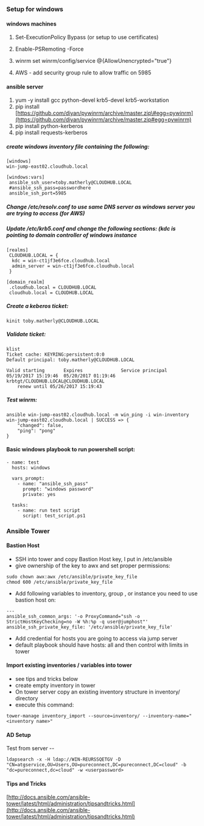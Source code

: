 ### Setup for windows

#### windows machines

1. Set-ExecutionPolicy Bypass \(or setup to use certificates\)

2. Enable-PSRemoting -Force

3. winrm set winrm/config/service @{AllowUnencrypted="true"}

4. AWS - add security group rule to allow traffic on 5985

#### ansible server

1. yum -y install gcc python-devel krb5-devel krb5-workstation
2. pip install [https://github.com/diyan/pywinrm/archive/master.zip\#egg=pywinrm](https://github.com/diyan/pywinrm/archive/master.zip#egg=pywinrm)
3. pip install python-kerberos
4. pip install requests-kerberos

##### create windows inventory file containing the following:

```
[windows]
win-jump-east02.cloudhub.local

[windows:vars]
 ansible_ssh_user=toby.matherly@CLOUDHUB.LOCAL
 #ansible_ssh_pass=passwordhere
 ansible_ssh_port=5985
```

##### Change /etc/resolv.conf to use same DNS server as windows server you are trying to access \(for AWS\)

##### Update /etc/krb5.conf and change the following sections: \(kdc is pointing to domain controller of windows instance

```
[realms]
 CLOUDHUB.LOCAL = {
  kdc = win-ct1jf3e6fce.cloudhub.local
  admin_server = win-ct1jf3e6fce.cloudhub.local
 }

[domain_realm]
 .cloudhub.local = CLOUDHUB.LOCAL
 cloudhub.local = CLOUDHUB.LOCAL
```

##### Create a keberos ticket:

```
kinit toby.matherly@CLOUDHUB.LOCAL
```

##### Validate ticket:

```
klist
Ticket cache: KEYRING:persistent:0:0
Default principal: toby.matherly@CLOUDHUB.LOCAL

Valid starting       Expires              Service principal
05/19/2017 15:19:46  05/20/2017 01:19:46  krbtgt/CLOUDHUB.LOCAL@CLOUDHUB.LOCAL
    renew until 05/26/2017 15:19:43
```

##### Test winrm:

```
ansible win-jump-east02.cloudhub.local -m win_ping -i win-inventory
win-jump-east02.cloudhub.local | SUCCESS => {
    "changed": false,
    "ping": "pong"
}
```

#### Basic windows playbook to run powershell script:

```
- name: test
  hosts: windows

  vars_prompt:
    - name: "ansible_ssh_pass"
      prompt: "windows password"
      private: yes

  tasks:
    - name: run test script
      script: test_script.ps1
```

### Ansible Tower

#### Bastion Host

* SSH into tower and copy Bastion Host key, I put in /etc/ansible 
* give ownership of the key to awx and set proper permissions:

```
sudo chown awx:awx /etc/ansible/private_key_file
chmod 600 /etc/ansible/private_key_file
```

* Add following variables to inventory, group , or instance you need to use bastion host on:

```
---
ansible_ssh_common_args: '-o ProxyCommand="ssh -o StrictHostKeyChecking=no -W %h:%p -q user@jumphost"'
ansible_ssh_private_key_file: '/etc/ansible/private_key_file'
```

* Add credential for hosts you are going to access via jump server
* default playbook should have hosts: all and then control with limits in tower

#### Import existing inventories / variables into tower

* see tips and tricks below
* create empty inventory in tower
* On tower server copy an existing inventory structure in inventory/ directory
* execute this command:

```
tower-manage inventory_import --source=inventory/ --inventory-name="<inventory name>"
```

#### AD Setup

Test from server --

`ldapsearch -x -H ldap://WIN-REURSSQETGV -D "CN=atgservice,OU=Users,OU=pureconnect,DC=pureconnect,DC=cloud" -b "dc=pureconnect,dc=cloud" -w <userpassword>`

#### Tips and Tricks



[http://docs.ansible.com/ansible-tower/latest/html/administration/tipsandtricks.html](http://docs.ansible.com/ansible-tower/latest/html/administration/tipsandtricks.html)

